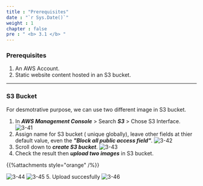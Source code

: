 ```yaml
---
title : "Prerequisites"
date : "`r Sys.Date()`"
weight : 1
chapter : false
pre : " <b> 3.1 </b> "
---
```

### Prerequisites

1. An AWS Account.
2. Static website content hosted in an S3 bucket.

---
### S3 Bucket
For desmotrative purpose, we can use two different image in S3 bucket.
1. In ***AWS Management Console*** > Search ***S3*** > Chose S3 Interface.
![3-41](/images/3/Img3_41.png?width=90c)
2. Assign name for S3 bucket ( unique globally), leave other fields at thier default value, even the ***"Block all public access field"***.
![3-42](/images/3/Img3_42.png?width=90c)
3. Scroll down to ***create S3 bucket***.
![3-43](/images/3/Img3_43.png?width=90c)
4. Check the result then ***upload two images*** in S3 bucket.

{{%attachments style="orange" /%}}

![3-44](/images/3/Img3_44.png?width=90c)
![3-45](/images/3/Img3_45.png?width=90c)
5. Upload succesfully
![3-46](/images/3/Img3_46.png?width=90c)